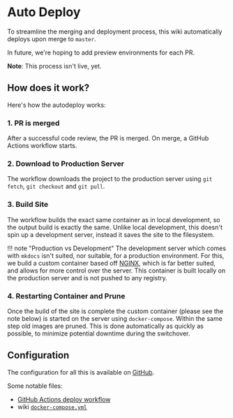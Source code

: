 # Auto Deploy

To streamline the merging and deployment process, this wiki automatically deploys upon merge to `master`.

In future, we're hoping to add preview environments for each PR.

__Note__: This process isn't live, yet.

## How does it work?

Here's how the autodeploy works:

### 1. PR is merged

After a successful code review, the PR is merged. On merge, a GitHub Actions workflow starts.

### 2. Download to Production Server

The workflow downloads the project to the production server using `git fetch`, `git checkout` and `git pull`.

### 3. Build Site

The workflow builds the exact same container as in local development, so the output build is exactly the same. Unlike local development, this doesn't spin up a development server, instead it saves the site to the filesystem.

!!! note "Production vs Development"
    The development server which comes with `mkdocs` isn't suited, nor suitable, for a production environment. For this, we build a custom container based off [NGINX](https://hub.docker.com/_/nginx/), which is far better suited, and allows for more control over the server. This container is built locally on the production server and is not pushed to any registry. 

### 4. Restarting Container and Prune

Once the build of the site is complete the custom container (please see the note below) is started on the server using `docker-compose`. Within the same step old images are pruned. This is done automatically as quickly as possible, to minimize potential downtime during the switchover.

## Configuration

The configuration for all this is available on [GitHub](https://github.com/selfhostedshow/).

Some notable files:

- [GitHub Actions deploy workflow](https://github.com/selfhostedshow/wiki/blob/master/.github/workflows/deploy.yml)
- wiki [`docker-compose.yml`](https://github.com/selfhostedshow/infra/blob/master/ansible/group_vars/demo.yaml#L133)
